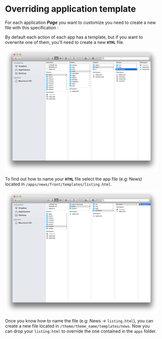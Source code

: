 # Overriding application template

For each application ***Page*** you want to customize you need to create a new file with this specification : 

By default each action of each app has a template, but if you want to overwrite one of them, you'll need to create a new **`HTML`** file.

![](images/02-folders-theme-app.png)

To find out how to name your **`HTML`** file select the app file (e.g: News) located in `/apps/news/front/templates/listing.html`.

![](images/02-folders-theme-news.png)

Once you know how to name the file (e.g: News -> `listing.html`), you can create a new file located in `/theme/theme_name/templates/news`. Now you can drop your `listing.html` to override the one contained in the `apps` folder.

